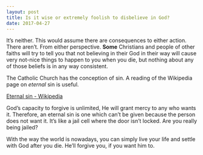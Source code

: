 ```yaml
---
layout: post
title: Is it wise or extremely foolish to disbelieve in God?
date: 2017-04-27
---
```


<p>It’s neither. This would assume there are consequences to either action. There aren’t. From either perspective. <b>Some</b> Christians and people of other faiths will try to tell you that not believing in their God in their way will cause very not-nice things to happen to you when you die, but nothing about any of those beliefs is in any way consistent.</p><p>The Catholic Church has the conception of sin. A reading of the Wikipedia page on <i>eternal</i> sin is useful.</p><p><a href="https://en.wikipedia.org/wiki/Eternal_sin" data-qt-tooltip="wikipedia.org">Eternal sin - Wikipedia</a></p><p>God’s capacity to forgive is unlimited, He will grant mercy to any who wants it. Therefore, an eternal sin is one which can’t be given because the person does not want it. It’s like a jail cell where the door isn’t locked. Are you really being jailed?</p><p>With the way the world is nowadays, you can simply live your life and settle with God after you die. He’ll forgive you, if you want him to.</p>
